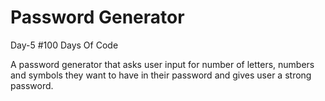 # Password Generator
 Day-5 #100 Days Of Code
 
A password generator that asks user input for number of letters, numbers and symbols they want to have in their password and gives user a strong password.
